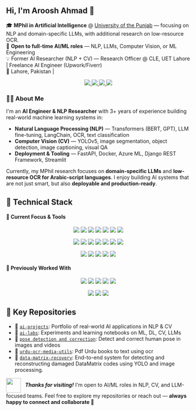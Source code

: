 <!-- 🚧 Optional banner if you want to include a personal or tech-themed image -->
<!-- ![Banner](main_image.jpeg) -->

<h2>Hi, I'm Aroosh Ahmad 👋</h2>

🎓 **MPhil in Artificial Intelligence** @ [University of the Punjab](https://www.pu.edu.pk/) — focusing on NLP and domain-specific LLMs, with additional research on low-resource OCR. <br>
💼 **Open to full-time AI/ML roles** — NLP, LLMs, Computer Vision, or ML Engineering  <br>
💡 Former AI Researcher (NLP + CV) — Research Officer @ CLE, UET Lahore | Freelance AI Engineer (Upwork/Fiverr)  <br>
📍 Lahore, Pakistan |
<p align="center">
  
  <a href="https://linkedin.com/in/arooshahmad-data">
    <img src="https://img.shields.io/badge/LinkedIn-0077B5?style=flat&logo=linkedin&logoColor=white" />
  </a>
  <a href="https://github.com/arooshahmad-data">
    <img src="https://img.shields.io/badge/GitHub-181717?style=flat&logo=github&logoColor=white" />
  </a>
  <a href="https://www.kaggle.com/arooshahmadds">
    <img src="https://img.shields.io/badge/Kaggle-20BEFF?style=flat&logo=kaggle&logoColor=white" />
  </a>
  <a href="https://www.hackerrank.com/profile/arooshahmad_data">
    <img src="https://img.shields.io/badge/HackerRank-24292F?style=flat&logo=hackerrank&logoColor=white" />
  </a>
</p>


### 👨‍💻 About Me

I'm an **AI Engineer & NLP Researcher** with 3+ years of experience building real-world machine learning systems in:

- **Natural Language Processing (NLP)** — Transformers (BERT, GPT), LLM fine-tuning, LangChain, OCR, text classification  
- **Computer Vision (CV)** — YOLOv5, image segmentation, object detection, image captioning, visual QA  
- **Deployment & Tooling** — FastAPI, Docker, Azure ML, Django REST Framework, Streamlit

Currently, my MPhil research focuses on **domain-specific LLMs** and **low-resource OCR for Arabic-script languages**. I enjoy building AI systems that are not just smart, but also **deployable and production-ready**.

<h2 align="left">🧠 Technical Stack</h2>

<h4 align="left">🚀 Current Focus & Tools</h4>

<p align="center">
  <img src="https://img.shields.io/badge/Python-3776AB?style=flat&logo=python&logoColor=white" />
  <img src="https://img.shields.io/badge/PyTorch-EE4C2C?style=flat&logo=pytorch&logoColor=white" />
  <img src="https://img.shields.io/badge/TensorFlow-FF6F00?style=flat&logo=tensorflow&logoColor=white" />
  <img src="https://img.shields.io/badge/Hugging%20Face-FFD21F?style=flat&logo=huggingface&logoColor=black" />
  <img src="https://img.shields.io/badge/Scikit--Learn-F7931E?style=flat&logo=scikit-learn&logoColor=white" />
  <img src="https://img.shields.io/badge/Pandas-150458?style=flat&logo=pandas&logoColor=white" />
  <img src="https://img.shields.io/badge/NumPy-013243?style=flat&logo=numpy&logoColor=white" />
</p>

<p align="center">
  <img src="https://img.shields.io/badge/NLP-4B8BBE?style=flat&logo=spacy&logoColor=white" />
  <img src="https://img.shields.io/badge/LLMs-GPT-informational?style=flat&logo=openai&logoColor=white" />
  <img src="https://img.shields.io/badge/Transformers-BERT-informational?style=flat&logo=huggingface&logoColor=black" />
  <img src="https://img.shields.io/badge/LangChain-000000?style=flat&logo=langchain&logoColor=white" />
  <img src="https://img.shields.io/badge/Computer%20Vision-8A2BE2?style=flat&logo=opencv&logoColor=white" />
  <img src="https://img.shields.io/badge/FastAPI-009688?style=flat&logo=fastapi&logoColor=white" />
  <img src="https://img.shields.io/badge/Streamlit-FF4B4B?style=flat&logo=streamlit&logoColor=white" />
</p>

<p align="center">
  <img src="https://img.shields.io/badge/Docker-2496ED?style=flat&logo=docker&logoColor=white" />
  <img src="https://img.shields.io/badge/Azure%20ML-0078D4?style=flat&logo=microsoftazure&logoColor=white" />
  <img src="https://img.shields.io/badge/Git-F05032?style=flat&logo=git&logoColor=white" />
  <img src="https://img.shields.io/badge/VS%20Code-007ACC?style=flat&logo=visualstudiocode&logoColor=white" />
  <img src="https://img.shields.io/badge/Jupyter-F37626?style=flat&logo=jupyter&logoColor=white" />
</p>

<h4 align="left">🧰 Previously Worked With</h4>

<p align="center">
  <img src="https://img.shields.io/badge/.NET%20MVC-512BD4?style=flat&logo=dotnet&logoColor=white" />
  <img src="https://img.shields.io/badge/C%23-239120?style=flat&logo=csharp&logoColor=white" />
  <img src="https://img.shields.io/badge/React-61DAFB?style=flat&logo=react&logoColor=black" />
  <img src="https://img.shields.io/badge/JavaScript-F7DF1E?style=flat&logo=javascript&logoColor=black" />
  <img src="https://img.shields.io/badge/CSS-1572B6?style=flat&logo=css3&logoColor=white" />
</p>

<p align="center">
  <img src="https://img.shields.io/badge/PostgreSQL-336791?style=flat&logo=postgresql&logoColor=white" />
  <img src="https://img.shields.io/badge/MongoDB-47A248?style=flat&logo=mongodb&logoColor=white" />
  <img src="https://img.shields.io/badge/SQL%20Server-CC2927?style=flat&logo=microsoftsqlserver&logoColor=white" />
</p>

## 📂 Key Repositories

- 🔬 [`ai-projects`](https://github.com/arooshahmad-data/ai-projects): Portfolio of real-world AI applications in NLP & CV  
- 🧪 [`ai-labs`](https://github.com/arooshahmad-data/ai-labs): Experiments and learning notebooks on ML, DL, CV, LLMs  
- 🕺 [`pose detection and correction`](https://github.com/arooshahmad-data/pose-estimation-correction-ui-emgucv): Detect and correct human pose in images and videos  
- 🔐 [`urdu-ocr-media-utils`](https://github.com/arooshahmad-data/urdu-ocr-media-utils): Pdf Urdu books to text using ocr
- 🔐 [`data-matrix-recovery`]([https://github.com/arooshahmad-data/urdu-ocr-media-utils](https://github.com/arooshahmad-data/datamatrix-recovery)): End-to-end system for detecting and reconstructing damaged DataMatrix codes using YOLO and image processing.

<p align="left">
  <span>
    <img src="https://media.giphy.com/media/LnQjpWaON8nhr21vNW/giphy.gif" width="40" style="vertical-align: middle; margin-right: 8px;" />
    <em><b>Thanks for visiting!</b></em> I'm open to AI/ML roles in NLP, CV, and LLM-focused teams.  
    Feel free to explore my repositories or reach out — <strong>always happy to connect and collaborate 🤝</strong>
  </span>
</p>

